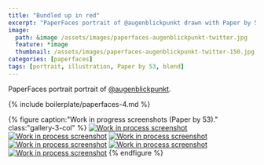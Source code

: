 ```yaml
---
title: "Bundled up in red"
excerpt: "PaperFaces portrait of @augenblickpunkt drawn with Paper by 53 on an iPad."
image: 
  path: &image /assets/images/paperfaces-augenblickpunkt-twitter.jpg 
  feature: *image
  thumbnail: /assets/images/paperfaces-augenblickpunkt-twitter-150.jpg
categories: [paperfaces]
tags: [portrait, illustration, Paper by 53, blend]
---
```


PaperFaces portrait portrait of [@augenblickpunkt](https://twitter.com/augenblickpunkt).

{% include boilerplate/paperfaces-4.md %}

{% figure caption:"Work in progress screenshots (Paper by 53)." class:"gallery-3-col" %}
[![Work in process screenshot](/assets/images/paperfaces-augenblickpunkt-process-1-600.jpg)](/assets/images/paperfaces-augenblickpunkt-process-1-lg.jpg)
[![Work in process screenshot](/assets/images/paperfaces-augenblickpunkt-process-2-600.jpg)](/assets/images/paperfaces-augenblickpunkt-process-2-lg.jpg)
[![Work in process screenshot](/assets/images/paperfaces-augenblickpunkt-process-3-600.jpg)](/assets/images/paperfaces-augenblickpunkt-process-3-lg.jpg)
[![Work in process screenshot](/assets/images/paperfaces-augenblickpunkt-process-4-600.jpg)](/assets/images/paperfaces-augenblickpunkt-process-4-lg.jpg)
[![Work in process screenshot](/assets/images/paperfaces-augenblickpunkt-process-5-600.jpg)](/assets/images/paperfaces-augenblickpunkt-process-5-lg.jpg)
[![Work in process screenshot](/assets/images/paperfaces-augenblickpunkt-process-6-600.jpg)](/assets/images/paperfaces-augenblickpunkt-process-6-lg.jpg)
{% endfigure %}
